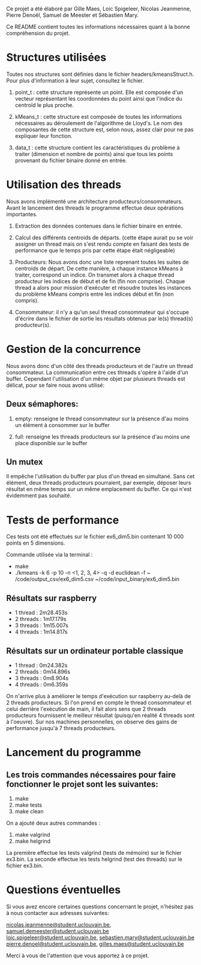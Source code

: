 Ce projet a été élaboré par Gille Maes, Loic Spigeleer, Nicolas Jeanmenne, Pierre Denoël, Samuel de Meester et Sébastien
Mary.

Ce README contient toutes les informations nécessaires quant à la bonne compréhension du projet.

# Structures utilisées

Toutes nos structures sont définies dans le fichier headers/kmeansStruct.h. Pour plus d'information à leur sujet,
consultez le fichier.

1. point_t : cette structure représente un point. Elle est composée d'un vecteur représentant les coordonnées du point
   ainsi que l'indice du centroïd le plus proche.

1. kMeans_t : cette structure est composée de toutes les informations nécessaires au déroulement de l'algorithme de
   Lloyd's. Le nom des composantes de cette structure est, selon nous, assez clair pour ne pas expliquer leur fonction.

1. data_t : cette structure contient les caractéristiques du problème à traiter (dimension et nombre de points)
   ainsi que tous les points provenant du fichier binaire donné en entrée.

# Utilisation des threads

Nous avons implémenté une architecture producteurs/consommateurs. Avant le lancement des threads le programme effectue
deux opérations importantes.

1. Extraction des données contenues dans le fichier binaire en entrée.

1. Calcul des différents centroids de départs. (cette étape aurait pu se voir assigner un thread mais on s'est rendu
   compte en faisant des tests de performance que le temps pris par cette étape était négligeable)

1. Producteurs: Nous avons donc une liste reprenant toutes les suites de centroids de départ. De cette manière, à chaque
   instance kMeans à traiter, correspond un indice. On transmet alors à chaque thread producteur les indices de début et
   de fin (fin non comprise). Chaque thread a alors pour mission d'exécuter et résoudre toutes les instances du problème
   kMeans compris entre les indices début et fin (non compris).

1. Consommateur: il n'y a qu'un seul thread consommateur qui s'occupe d'écrire dans le fichier de sortie les résultats
   obtenus par le(s) thread(s) producteur(s).

# Gestion de la concurrence

Nous avons donc d'un côté des threads producteurs et de l'autre un thread consommateur. La communication entre ces
threads s'opère à l'aide d'un buffer. Cependant l'utilisation d'un même objet par plusieurs threads est délicat, pour se
faire nous avons utilisé:

## Deux sémaphores:

1. empty: renseigne le thread consommateur sur la présence d'au moins un élément à consommer sur le buffer

1. full: renseigne les threads producteurs sur la présence d'au moins une place disponible sur le buffer

## Un mutex

Il empêche l'utilisation du buffer par plus d'un thread en simultané. Sans cet élément, deux threads producteurs
pourraient, par exemple, déposer leurs résultat en même temps sur un même emplacement du buffer. Ce qui n'est évidemment
pas souhaité.

# Tests de performance

Ces tests ont été effectués sur le fichier ex6_dim5.bin contenant 10 000 points en 5 dimensions.

Commande utilisée via la terminal :

* make
* ./kmeans -k 6 -p 10 -n <1, 2, 3, 4> -q -d euclidean -f ~
  /code/output_csv/ex6_dim5.csv  ~/code/input_binary/ex6_dim5.bin

## Résultats sur raspberry

* 1 thread : 2m28.453s
* 2 threads : 1m17.179s
* 3 threads : 1m15.007s
* 4 threads : 1m14.817s

## Résultats sur un ordinateur portable classique

* 1 thread : 0m24.382s
* 2 threads : 0m14.896s
* 3 threads : 0m8.904s
* 4 threads : 0m6.359s

On n'arrive plus à améliorer le temps d'exécution sur raspberry au-delà de 2 threads producteurs. Si l'on prend en
compte le thread consommateur et celui derrière l'exécution de main, il fait alors sens que 2 threads producteurs
fournissent le meilleur résultat (puisqu'en réalité 4 threads sont à l'oeuvre). Sur nos machines personnelles, on
observe des gains de performance jusqu'à 7 threads producteurs.

# Lancement du programme

## Les trois commandes nécessaires pour faire fonctionner le projet sont les suivantes:

1. make
1. make tests
1. make clean

On a ajouté deux autres commandes :

1. make valgrind
1. make helgrind

La première effectue les tests valgrind (tests de mémoire) sur le fichier ex3.bin. La seconde effectue les tests
helgrind (test des threads) sur le fichier ex3.bin.

# Questions éventuelles

Si vous avez encore certaines questions concernant le projet, n'hésitez pas à nous contacter aux adresses suivantes:

nicolas.jeanmenne@student.uclouvain.be, samuel.demeester@student.uclouvain.be loic.spigeleer@student.uclouvain.be,
sebastien.mary@student.uclouvain.be pierre.denoel@student.uclouvain.be, gilles.maes@student.uclouvain.be

Merci à vous de l'attention que vous apportez à ce projet.